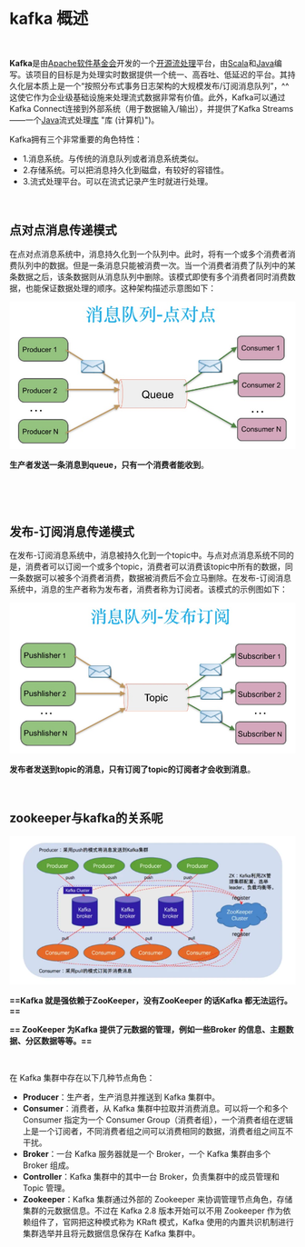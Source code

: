 # kafka 概述

‍

**Kafka**是由[Apache软件基金会](https://zh.wikipedia.org/wiki/Apache%E8%BD%AF%E4%BB%B6%E5%9F%BA%E9%87%91%E4%BC%9A "Apache软件基金会")开发的一个[开源](https://zh.wikipedia.org/wiki/%E5%BC%80%E6%BA%90 "开源")​[流处理](https://zh.wikipedia.org/wiki/%E6%B5%81%E5%A4%84%E7%90%86 "流处理")平台，由[Scala](https://zh.wikipedia.org/wiki/Scala "Scala")和[Java](https://zh.wikipedia.org/wiki/Java "Java")编写。该项目的目标是为处理实时数据提供一个统一、高吞吐、低延迟的平台。其持久化层本质上是一个“按照分布式事务日志架构的大规模发布/订阅消息队列”，^^这使它作为企业级基础设施来处理流式数据非常有价值。此外，Kafka可以通过Kafka Connect连接到外部系统（用于数据输入/输出），并提供了Kafka Streams——一个[Java](https://zh.wikipedia.org/wiki/Java "Java")流式处理[库](https://zh.wikipedia.org/wiki/%E5%BA%93_(%E8%AE%A1%E7%AE%97%E6%9C%BA)) "库 (计算机)")。

Kafka拥有三个非常重要的角色特性：

* 1.消息系统。与传统的消息队列或者消息系统类似。
* 2.存储系统。可以把消息持久化到磁盘，有较好的容错性。
* 3.流式处理平台。可以在流式记录产生时就进行处理。

‍

## 点对点消息传递模式

在点对点消息系统中，消息持久化到一个队列中。此时，将有一个或多个消费者消费队列中的数据。但是一条消息只能被消费一次。当一个消费者消费了队列中的某条数据之后，该条数据则从消息队列中删除。该模式即使有多个消费者同时消费数据，也能保证数据处理的顺序。这种架构描述示意图如下：

​![1228818-20180507190326476-771565746](assets/1228818-20180507190326476-771565746-20230621105811-bdm617i.png)​

**生产者发送一条消息到queue，只有一个消费者能收到**。

‍

‍

## 发布-订阅消息传递模式

在发布-订阅消息系统中，消息被持久化到一个topic中。与点对点消息系统不同的是，消费者可以订阅一个或多个topic，消费者可以消费该topic中所有的数据，同一条数据可以被多个消费者消费，数据被消费后不会立马删除。在发布-订阅消息系统中，消息的生产者称为发布者，消费者称为订阅者。该模式的示例图如下：

​![1228818-20180507190443404-1266011458](assets/1228818-20180507190443404-1266011458-20230621105845-ysl97kl.png)​

**发布者发送到topic的消息，只有订阅了topic的订阅者才会收到消息**。

‍

## zookeeper与kafka的关系呢

​​![28b9bda82b84c1d5a3d88217b48ddf71](assets/28b9bda82b84c1d5a3d88217b48ddf71-20230621143519-tey8ifv.webp)​​

**==Kafka 就是强依赖于ZooKeeper，没有ZooKeeper 的话Kafka 都无法运行。==**

 **== ZooKeeper 为Kafka 提供了元数据的管理，例如一些Broker 的信息、主题数据、分区数据等等。==**

‍

在 Kafka 集群中存在以下几种节点角色：

* **Producer**：生产者，生产消息并推送到 Kafka 集群中。
* **Consumer**：消费者，从 Kafka 集群中拉取并消费消息。可以将一个和多个 Consumer 指定为一个 Consumer Group（消费者组），一个消费者组在逻辑上是一个订阅者，不同消费者组之间可以消费相同的数据，消费者组之间互不干扰。
* **Broker**：一台 Kafka 服务器就是一个 Broker，一个 Kafka 集群由多个 Broker 组成。
* **Controller**：Kafka 集群中的其中一台 Broker，负责集群中的成员管理和 Topic 管理。
* **Zookeeper**：Kafka 集群通过外部的 Zookeeper 来协调管理节点角色，存储集群的元数据信息。不过在 Kafka 2.8 版本开始可以不用 Zookeeper 作为依赖组件了，官网把这种模式称为 KRaft 模式，Kafka 使用的内置共识机制进行集群选举并且将元数据信息保存在 Kafka 集群中。

‍
